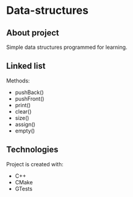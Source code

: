 # Data-structures

## About project
Simple data structures programmed for learning.

## Linked list
Methods:
  * pushBack()
  * pushFront()
  * print()
  * clear()
  * size()
  * assign()
  * empty()
  
## Technologies
Project is created with:
* C++
* CMake
* GTests
